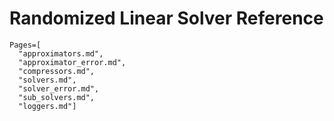 # Randomized Linear Solver Reference

```@contents
Pages=[
  "approximators.md",  
  "approximator_error.md",
  "compressors.md",
  "solvers.md",
  "solver_error.md",
  "sub_solvers.md",
  "loggers.md"]
```

